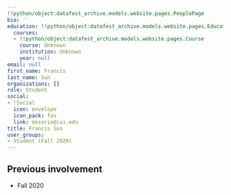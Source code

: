 ```yaml
---
!!python/object:datafest_archive.models.website.pages.PeoplePage
bio: ''
education: !!python/object:datafest_archive.models.website.pages.Education
  courses:
  - !!python/object:datafest_archive.models.website.pages.Course
    course: Unknown
    institution: Unknown
    year: null
email: null
first_name: Francis
last_name: Sun
organizations: []
role: Student
social:
- !Social
  icon: envelope
  icon_pack: fas
  link: mosorio@isi.edu
title: Francis Sun
user_groups:
- Student (Fall 2020)
---
```



## Previous involvement

* Fall 2020

